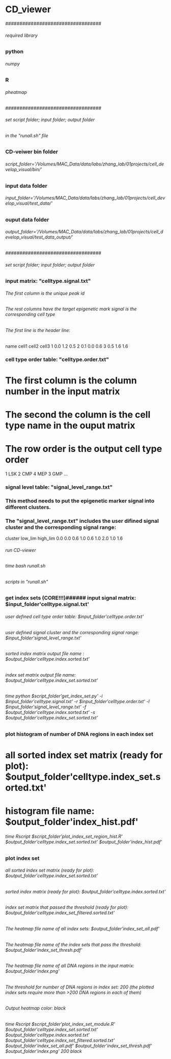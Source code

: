 # CD_viewer

##################################
###### required library

### python
###### numpy

### R
###### pheatmap


##################################
###### set script folder; input folder; output folder
###### in the "runall.sh" file

### CD-veiwer bin folder
###### script_folder='/Volumes/MAC_Data/data/labs/zhang_lab/01projects/cell_develop_visual/bin/'

### input data folder
###### input_folder='/Volumes/MAC_Data/data/labs/zhang_lab/01projects/cell_develop_visual/test_data/'

### ouput data folder
###### output_folder='/Volumes/MAC_Data/data/labs/zhang_lab/01projects/cell_develop_visual/test_data_output/'


##################################
###### set script folder; input folder; output folder

### input matrix: "celltype.signal.txt"
###### The first column is the unique peak id
###### The rest columns have the target epigenetic mark signal is the corresponding cell type
###### The first line is the header line:

name	cell1	cell2	cell3
1	0.0	1.2	0.5
2	0.1	0.0	0.6
3	0.5	1.6	1.6

### cell type order table: "celltype.order.txt"
# The first column is the column number in the input matrix
# The second the column is the cell type name in the ouput matrix
# The row order is the output cell type order

1	LSK
2	CMP
4	MEP
3	GMP
...

### signal level table: "signal_level_range.txt"
### This method needs to put the epigenetic marker signal into different clusters.
### The "signal_level_range.txt" includes the user difined signal cluster and the corresponding signal range:

cluster	low_lim	high_lim
0.0	0.0	0.6
1.0	0.6	1.0
2.0	1.0	1.6


###### run CD-viewer
###### time bash runall.sh


###### scripts in "runall.sh"
### get index sets (CORE!!!)###### input signal matrix: $input_folder'celltype.signal.txt'
###### user defined cell type order table: $input_folder'celltype.order.txt'
###### user defined signal cluster and the corresponding signal range: $input_folder'signal_level_range.txt'
###### sorted index matrix output file name : $output_folder'celltype.index.sorted.txt'
###### index set matrix output file name: $output_folder'celltype.index_set.sorted.txt'

###### time python $script_folder'get_index_set.py' -i $input_folder'celltype.signal.txt' -r $input_folder'celltype.order.txt' -l $input_folder'signal_level_range.txt' -f $output_folder'celltype.index.sorted.txt' -s $output_folder'celltype.index_set.sorted.txt'


### plot histogram of number of DNA regions in each index set
# all sorted index set matrix (ready for plot): $output_folder'celltype.index_set.sorted.txt'

# histogram file name: $output_folder'index_hist.pdf'

###### time Rscript $script_folder'plot_index_set_region_hist.R' $output_folder'celltype.index_set.sorted.txt' $output_folder'index_hist.pdf' 


### plot index set
###### all sorted index set matrix (ready for plot): $output_folder'celltype.index_set.sorted.txt'
###### sorted index matrix (ready for plot): $output_folder'celltype.index.sorted.txt'
###### index set matrix that passed the threshold (ready for plot): $output_folder'celltype.index_set_filtered.sorted.txt'
###### The heatmap file name of all index sets: $output_folder'index_set_all.pdf'
###### The heatmap file name of the index sets that pass the threshold: $output_folder'index_set_thresh.pdf'
###### The heatmap file name of all DNA regions in the input matrix: $output_folder'index.png'
###### The threshold for number of DNA regions in index set: 200 (the plotted index sets require more than >200 DNA regions in each of them)
###### Output heatmap color: black

###### time Rscript $script_folder'plot_index_set_module.R' $output_folder'celltype.index_set.sorted.txt' $output_folder'celltype.index.sorted.txt' $output_folder'celltype.index_set_filtered.sorted.txt' $output_folder'index_set_all.pdf' $output_folder'index_set_thresh.pdf' $output_folder'index.png' 200 black


